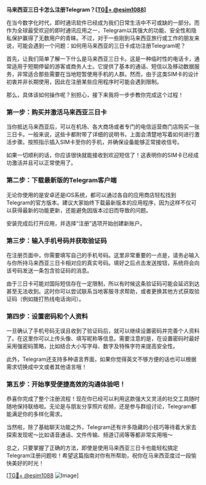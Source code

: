 **马来西亚三日卡怎么注册Telegram？[[TG💪+ @esim1088](https://t.me/s/esim1088)]**

在当今数字化时代，即时通讯软件已经成为我们日常生活中不可或缺的一部分。而作为全球最受欢迎的即时通讯应用之一，Telegram以其强大的功能、安全性和隐私保护赢得了无数用户的青睐。不过，对于一些刚到马来西亚旅行或工作的朋友来说，可能会遇到一个问题：如何用马来西亚的三日卡成功注册Telegram呢？

首先，让我们简单了解一下什么是马来西亚三日卡。这是一种临时性的电话卡，通常适用于短期停留的游客或商务人士。它提供了基本的通话、短信以及移动数据服务，非常适合那些需要在当地短暂使用手机的人群。然而，由于这类SIM卡的设计初衷并非长期使用，因此在注册某些应用程序时可能会遇到限制。

那么，具体该如何操作呢？别担心，接下来我将一步步教你完成这个过程！

### 第一步：购买并激活马来西亚三日卡

当你抵达马来西亚后，可以在机场、各大商场或者专门的电信运营商门店购买一张三日卡。一般来说，这些卡都附带了详细的说明书，上面会清楚地写着如何进行激活步骤。按照指示插入SIM卡至你的手机，并确保设备能够正常接收信号。

如果一切顺利的话，你应该很快就能接收到欢迎短信了！这表明你的SIM卡已经成功激活并且可以正常使用了。

### 第二步：下载最新版的Telegram客户端

无论你使用的是安卓还是iOS系统，都可以通过各自的应用商店轻松找到Telegram的官方版本。建议大家始终下载最新版本的应用程序，因为这样不仅可以获得最新的功能更新，还能避免因版本过旧而导致的问题。

安装完成后打开应用，并选择“注册”选项开始创建新账户。

### 第三步：输入手机号码并获取验证码

在注册页面中，你需要填写自己的手机号码。这里非常重要的一点是，请务必输入与你所持马来西亚三日卡相对应的真实号码。填好之后点击发送按钮，系统将会向该号码发送一条包含验证码的消息。

由于三日卡可能对国际短信存在一定限制，所以有时候这条验证码可能会延迟到达甚至无法收到。这时你可以尝试联系当地客服寻求帮助，或者更换其他方式获取验证码（例如拨打热线电话询问）。

### 第四步：设置密码和个人资料

一旦确认了手机号码无误且收到了验证码后，就可以继续设置密码并完善个人资料了。在这里你可以上传头像、填写昵称等信息。需要注意的是，在设置密码时最好采用强密码策略，比如结合大小写字母、数字及特殊字符来提高安全性。

此外，Telegram还支持多种语言界面，如果你觉得英文不够方便的话也可以根据需求切换成中文或者其他语言哦！

### 第五步：开始享受便捷高效的沟通体验吧！

恭喜你完成了整个注册流程！现在你已经可以利用这款强大又灵活的社交工具随时随地保持联络啦。无论是与朋友分享照片视频，还是参与群组讨论，Telegram都能满足你的多样化需求。

当然啦，除了基础聊天功能之外，Telegram还有许多隐藏的小技巧等待着大家去探索发现呢～比如语音通话、文件传输、频道订阅等等都非常实用哦～

总之，只要掌握了正确的方法，即使是使用马来西亚三日卡也能轻松搞定Telegram注册问题啦！希望这篇指南对你有所帮助，祝你在马来西亚度过一段愉快美好的时光！

[[TG💪+ @esim1088](https://t.me/s/esim1088) ![Image](https://i.postimg.cc/4NQfJmqS/Snipaste-2025-05-13-00-14-12.png)]